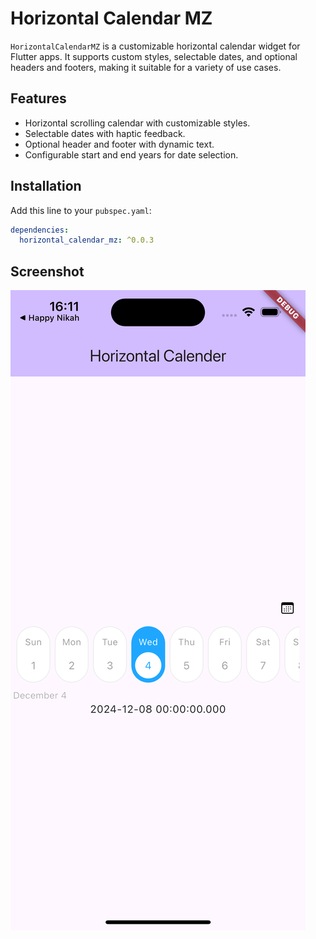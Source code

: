 # Horizontal Calendar MZ

`HorizontalCalendarMZ` is a customizable horizontal calendar widget for Flutter apps. It supports custom styles, selectable dates, and optional headers and footers, making it suitable for a variety of use cases.

## Features

- Horizontal scrolling calendar with customizable styles.
- Selectable dates with haptic feedback.
- Optional header and footer with dynamic text.
- Configurable start and end years for date selection.

## Installation

Add this line to your `pubspec.yaml`:
```yaml
dependencies:
  horizontal_calendar_mz: ^0.0.3
```

## Screenshot

![Screenshot Description](https://github.com/MUHAMMEDZAMILC/horizontal_calender_mz/blob/main/assets/screenshot/screenshot.png)
